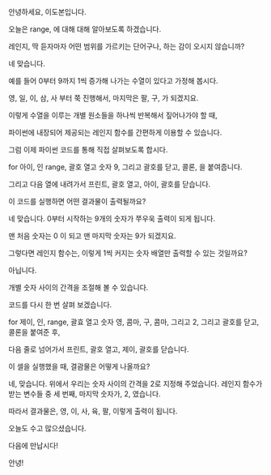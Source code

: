 안녕하세요, 이도본입니다.

오늘은 range, 에 대해 대해 알아보도록 하겠습니다. 

레인지, 딱 듣자마자 어떤 범위를 가르키는 단어구나, 하는 감이 오시지 않습니까?

네 맞습니다. 

예를 들어 0부터 9까지 1씩 증가해 나가는 수열이 있다고 가정해 봅시다.

영, 일, 이, 삼, 사 부터 쭉 진행해서, 마지막은 팔, 구, 가 되겠지요.

이렇게 수열을 이루는 개별 원소들을 하나씩 반복해서 짚어나가야 할 때,

파이썬에 내장되어 제공되는 레인지 함수를 간편하게 이용할 수 있습니다. 

그럼 이제 파이썬 코드를 통해 직접 살펴보도록 합시다.

for 아이, 인 range, 괄호 열고 숫자 9, 그리고 괄호를 닫고, 콜론, 을 붙여줍니다.

그리고 다음 열에 내려가서 프린트, 괄호 열고, 아이, 괄호를 닫습니다.

이 코드를 실행하면 어떤 결과물이 출력될까요?

네 맞습니다. 0부터 시작하는 9개의 숫자가 쭈우욱 출력이 되게 됩니다. 

맨 처음 숫자는 0 이 되고 맨 마지막 숫자는 9가 되겠지요.

그렇다면 레인지 함수는, 이렇게 1씩 커지는 숫자 배열만 출력할 수 있는 것일까요?

아닙니다. 

개별 숫자 사이의 간격을 조절해 볼 수 있습니다.

코드를 다시 한 번 살펴 보겠습니다.

for 제이, 인, range, 괄효 열고 숫자 영, 콤마, 구, 콤마, 그리고 2, 그리고 괄호를 닫고, 콜론을 붙여준 후, 

다음 줄로 넘어가서 프린트, 괄호 열고, 제이, 괄호를 닫습니다.

이 셀을 실행했을 때, 결괌물은 어떻게 나올까요? 

네, 맞습니다. 위에서 우리는 숫자 사이의 간격을 2로 지정해 주었습니다. 레인지 함수가 받는 변수들 중 세 번째, 마지막 숫자가, 2, 였습니다.

따라서 결과물은, 영, 이, 사, 육, 팔, 이렇게 출력이 됩니다.

오늘도 수고 많으셨습니다.

다음에 만납시다!

안녕!



